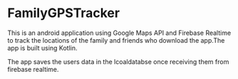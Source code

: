 # FamilyGPSTracker

This is an android application using Google Maps API and Firebase Realtime to track the locations of the family and friends who download the app.The app is built using Kotlin.

The app saves the users data in the lcoaldatabse once receiving them from firebase realtime. 

